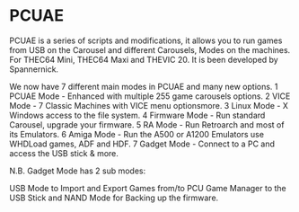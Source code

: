 # PCUAE
PCUAE is a series of scripts and modifications, it allows you to run games from USB on the Carousel and different Carousels, Modes on the machines.
For THEC64 Mini, THEC64 Maxi and THEVIC 20. It is been developed by Spannernick.



We now have 7 different main modes in PCUAE and many new options.
1 PCUAE Mode - Enhanced with multiple 255 game carousels options.
2 VICE Mode - 7 Classic Machines with VICE menu optionsmore.
3 Linux Mode - X Windows access to the file system.
4 Firmware Mode - Run standard Carousel, upgrade your firmware.
5 RA Mode - Run Retroarch and most of its Emulators.
6 Amiga Mode - Run the A500 or A1200 Emulators use WHDLoad games, ADF and HDF.
7 Gadget Mode - Connect to a PC and access the USB stick & more.

N.B. Gadget Mode has 2 sub modes:</p>

USB Mode to Import and Export Games from/to PCU Game Manager to the USB Stick and NAND Mode for Backing up the firmware.

